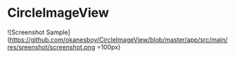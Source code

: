 # CircleImageView

![Screenshot Sample](https://github.com/okanesboy/CircleImageView/blob/master/app/src/main/res/sreenshot/screenshot.png =100px)

